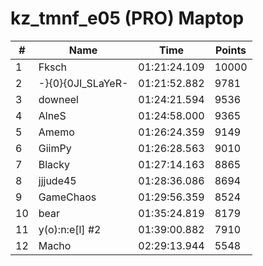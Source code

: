# kz_tmnf_e05 (PRO) Maptop

|  # | Name | Time | Points |
|-------------- | -------------- | -------------- | -------------- | 
| 1 | Fksch | 01:21:24.109 | 10000 | 
| 2 | -}{0}{0JI_SLaYeR- | 01:21:52.882 | 9781 | 
| 3 | downeel | 01:24:21.594 | 9536 | 
| 4 | AlneS | 01:24:58.000 | 9365 | 
| 5 | Amemo | 01:26:24.359 | 9149 | 
| 6 | GiimPy | 01:26:28.563 | 9010 | 
| 7 | Blacky | 01:27:14.163 | 8865 | 
| 8 | jjjude45 | 01:28:36.086 | 8694 | 
| 9 | GameChaos | 01:29:56.359 | 8524 | 
| 10 | bear | 01:35:24.819 | 8179 | 
| 11 | y(o):n:e[l] #2 | 01:39:00.882 | 7910 | 
| 12 | Macho | 02:29:13.944 | 5548 | 

